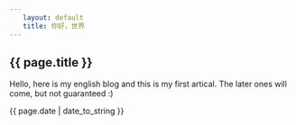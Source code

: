 ```yaml
---
　　layout: default
　　title: 你好，世界
---
```


<h2>{{ page.title }}</h2>

<p>Hello, here is my english blog and this is my first artical. The later ones will come, but not guaranteed :)</p>

<p>{{ page.date | date_to_string }}</p>